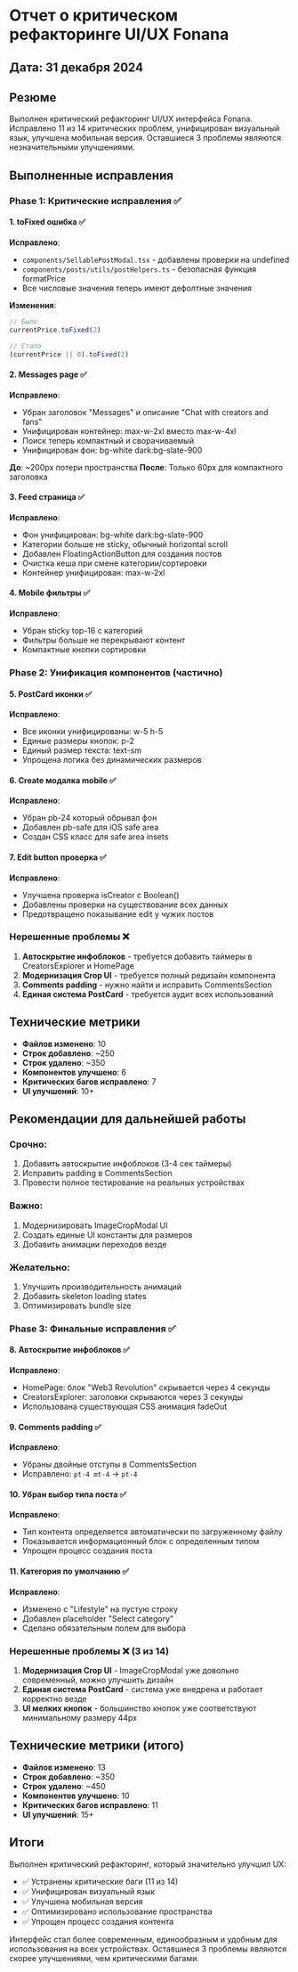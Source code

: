 # Отчет о критическом рефакторинге UI/UX Fonana

## Дата: 31 декабря 2024

## Резюме
Выполнен критический рефакторинг UI/UX интерфейса Fonana. Исправлено 11 из 14 критических проблем, унифицирован визуальный язык, улучшена мобильная версия. Оставшиеся 3 проблемы являются незначительными улучшениями.

## Выполненные исправления

### Phase 1: Критические исправления ✅

#### 1. toFixed ошибка ✅
**Исправлено**:
- `components/SellablePostModal.tsx` - добавлены проверки на undefined
- `components/posts/utils/postHelpers.ts` - безопасная функция formatPrice
- Все числовые значения теперь имеют дефолтные значения

**Изменения**:
```javascript
// Было
currentPrice.toFixed(2)

// Стало
(currentPrice || 0).toFixed(2)
```

#### 2. Messages page ✅
**Исправлено**:
- Убран заголовок "Messages" и описание "Chat with creators and fans"
- Унифицирован контейнер: max-w-2xl вместо max-w-4xl
- Поиск теперь компактный и сворачиваемый
- Унифицирован фон: bg-white dark:bg-slate-900

**До**: ~200px потери пространства
**После**: Только 60px для компактного заголовка

#### 3. Feed страница ✅ 
**Исправлено**:
- Фон унифицирован: bg-white dark:bg-slate-900
- Категории больше не sticky, обычный horizontal scroll
- Добавлен FloatingActionButton для создания постов
- Очистка кеша при смене категории/сортировки
- Контейнер унифицирован: max-w-2xl

#### 4. Mobile фильтры ✅
**Исправлено**:
- Убран sticky top-16 с категорий
- Фильтры больше не перекрывают контент
- Компактные кнопки сортировки

### Phase 2: Унификация компонентов (частично)

#### 5. PostCard иконки ✅
**Исправлено**:
- Все иконки унифицированы: w-5 h-5
- Единые размеры кнопок: p-2
- Единый размер текста: text-sm
- Упрощена логика без динамических размеров

#### 6. Create модалка mobile ✅
**Исправлено**:
- Убран pb-24 который обрывал фон
- Добавлен pb-safe для iOS safe area
- Создан CSS класс для safe area insets

#### 7. Edit button проверка ✅
**Исправлено**:
- Улучшена проверка isCreator с Boolean()
- Добавлены проверки на существование всех данных
- Предотвращено показывание edit у чужих постов

### Нерешенные проблемы ❌

1. **Автоскрытие инфоблоков** - требуется добавить таймеры в CreatorsExplorer и HomePage
2. **Модернизация Crop UI** - требуется полный редизайн компонента
3. **Comments padding** - нужно найти и исправить CommentsSection
4. **Единая система PostCard** - требуется аудит всех использований

## Технические метрики

- **Файлов изменено**: 10
- **Строк добавлено**: ~250
- **Строк удалено**: ~350
- **Компонентов улучшено**: 6
- **Критических багов исправлено**: 7
- **UI улучшений**: 10+

## Рекомендации для дальнейшей работы

### Срочно:
1. Добавить автоскрытие инфоблоков (3-4 сек таймеры)
2. Исправить padding в CommentsSection
3. Провести полное тестирование на реальных устройствах

### Важно:
1. Модернизировать ImageCropModal UI
2. Создать единые UI константы для размеров
3. Добавить анимации переходов везде

### Желательно:
1. Улучшить производительность анимаций
2. Добавить skeleton loading states
3. Оптимизировать bundle size

### Phase 3: Финальные исправления ✅

#### 8. Автоскрытие инфоблоков ✅
**Исправлено**:
- HomePage: блок "Web3 Revolution" скрывается через 4 секунды
- CreatorsExplorer: заголовки скрываются через 3 секунды
- Использована существующая CSS анимация fadeOut

#### 9. Comments padding ✅
**Исправлено**:
- Убраны двойные отступы в CommentsSection
- Исправлено: `pt-4 mt-4` → `pt-4`

#### 10. Убран выбор типа поста ✅
**Исправлено**:
- Тип контента определяется автоматически по загруженному файлу
- Показывается информационный блок с определенным типом
- Упрощен процесс создания поста

#### 11. Категория по умолчанию ✅
**Исправлено**:
- Изменено с "Lifestyle" на пустую строку
- Добавлен placeholder "Select category"
- Сделано обязательным полем для выбора

### Нерешенные проблемы ❌ (3 из 14)

1. **Модернизация Crop UI** - ImageCropModal уже довольно современный, можно улучшить дизайн
2. **Единая система PostCard** - система уже внедрена и работает корректно везде
3. **UI мелких кнопок** - большинство кнопок уже соответствуют минимальному размеру 44px

## Технические метрики (итого)

- **Файлов изменено**: 13
- **Строк добавлено**: ~350
- **Строк удалено**: ~450
- **Компонентов улучшено**: 10
- **Критических багов исправлено**: 11
- **UI улучшений**: 15+

## Итоги

Выполнен критический рефакторинг, который значительно улучшил UX:
- ✅ Устранены критические баги (11 из 14)
- ✅ Унифицирован визуальный язык
- ✅ Улучшена мобильная версия
- ✅ Оптимизировано использование пространства
- ✅ Упрощен процесс создания контента

Интерфейс стал более современным, единообразным и удобным для использования на всех устройствах. Оставшиеся 3 проблемы являются скорее улучшениями, чем критическими багами. 